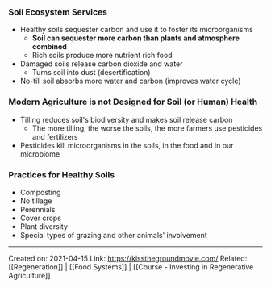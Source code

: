 ### Soil Ecosystem Services
- Healthy soils sequester carbon and use it to foster its microorganisms
	- **Soil can sequester more carbon than plants and atmosphere combined**
	- Rich soils produce more nutrient rich food
- Damaged soils release carbon dioxide and water
	- Turns soil into dust (desertification)
- No-till soil absorbs more water and carbon (improves water cycle)

### Modern Agriculture is not Designed for Soil (or Human) Health
- Tilling reduces soil's biodiversity and makes soil release carbon
	- The more tilling, the worse the soils, the more farmers use pesticides and fertilizers
- Pesticides kill microorganisms in the soils, in the food and in our microbiome

### Practices for Healthy Soils
- Composting
- No tillage
- Perennials
- Cover crops
- Plant diversity
- Special types of grazing and other animals' involvement

-------------------
Created on: 2021-04-15
Link: https://kissthegroundmovie.com/
Related: [[Regeneration]] | [[Food Systems]] | [[Course - Investing in Regenerative Agriculture]]

